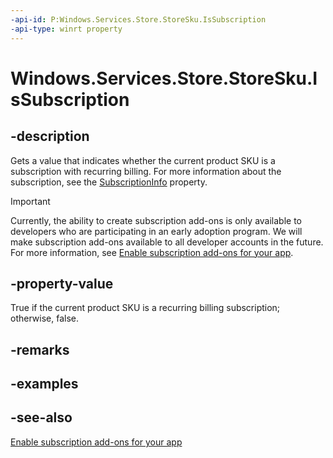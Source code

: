 ```yaml
---
-api-id: P:Windows.Services.Store.StoreSku.IsSubscription
-api-type: winrt property
---
```


<!-- Property syntax
public bool IsSubscription { get; }
-->

# Windows.Services.Store.StoreSku.IsSubscription

## -description
Gets a value that indicates whether the current product SKU is a subscription with recurring billing. For more information about the subscription, see the [SubscriptionInfo](storesku_subscriptioninfo.md) property.

> [!IMPORTANT]
> Currently, the ability to create subscription add-ons is only available to developers who are participating in an early adoption program. We will make subscription add-ons available to all developer accounts in the future. For more information, see [Enable subscription add-ons for your app](https://docs.microsoft.com/windows/uwp/monetize/enable-subscription-add-ons-for-your-app).

## -property-value
True if the current product SKU is a recurring billing subscription; otherwise, false.

## -remarks

## -examples

## -see-also
[Enable subscription add-ons for your app](https://docs.microsoft.com/windows/uwp/monetize/enable-subscription-add-ons-for-your-app)
